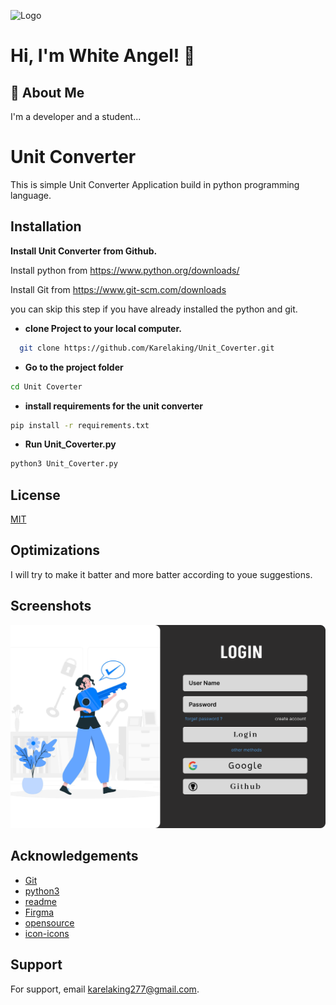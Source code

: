 
![Logo](https://dev-to-uploads.s3.amazonaws.com/uploads/articles/th5xamgrr6se0x5ro4g6.png)


# Hi, I'm White Angel! 👋


## 🚀 About Me
I'm a developer and a student...


# Unit Converter

This is simple Unit Converter Application build in python programming language.


## Installation

**Install Unit Converter from Github.**

Install python from https://www.python.org/downloads/

Install Git from https://www.git-scm.com/downloads

you can skip this step if you have already installed the python and git.


- **clone Project to your local computer.**
```bash
  git clone https://github.com/Karelaking/Unit_Coverter.git
```

- **Go to the project folder**
```bash
cd Unit Coverter
```

- **install requirements for the unit converter**
```bash
pip install -r requirements.txt
```

- **Run Unit_Coverter.py**
```bash
python3 Unit_Coverter.py
```
## License

[MIT](https://choosealicense.com/licenses/mit/)


## Optimizations

I will try to make it batter and more batter according to youe suggestions.

## Screenshots

![App Screenshot](assets/logIn_Page.png)


## Acknowledgements

 - [Git](https://www.git-scm.com/downloads)
 - [python3](https://www.python.org/downloads/)
 - [readme](https://readme.so/)
 - [Firgma](https://www.figma.com/)
 - [opensource](https://opensource.org/license/mit/)
 - [icon-icons](https://icon-icons.com/)
## Support

For support, email karelaking277@gmail.com.

